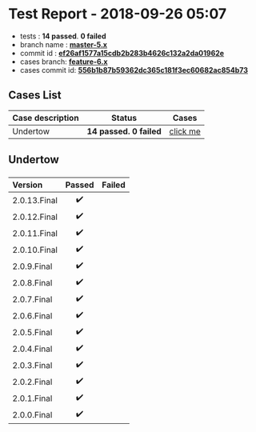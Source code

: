 # Test Report - 2018-09-26 05:07

- tests  : **14 passed**. **0 failed**
- branch name : **[master-5.x](https://github.com/apache/incubator-skywalking/tree/master-5.x)**
- commit id : **[ef26af1577a15cdb2b283b4626c132a2da01962e](https://github.com/apache/incubator-skywalking/commit/ef26af1577a15cdb2b283b4626c132a2da01962e)**
- cases branch: **[feature-6.x](https://github.com/SkywalkingTest/skywalking-autotest-scenarios/tree/feature-6.x)**
- cases commit id: **[556b1b87b59362dc365c181f3ec60682ac854b73](https://github.com/SkywalkingTest/skywalking-autotest-scenarios/commit/556b1b87b59362dc365c181f3ec60682ac854b73)**

## Cases List

| Case description | Status | Cases|
|:-----|:-----:|:-----:|
|Undertow| **14 passed. 0 failed**| [click me](#undertow) |

## Undertow

### 
|  Version     | Passed | Failed|
|:------------- |:-------:|:-----:|
| 2.0.13.Final  | :heavy_check_mark:||
| 2.0.12.Final  | :heavy_check_mark:||
| 2.0.11.Final  | :heavy_check_mark:||
| 2.0.10.Final  | :heavy_check_mark:||
| 2.0.9.Final  | :heavy_check_mark:||
| 2.0.8.Final  | :heavy_check_mark:||
| 2.0.7.Final  | :heavy_check_mark:||
| 2.0.6.Final  | :heavy_check_mark:||
| 2.0.5.Final  | :heavy_check_mark:||
| 2.0.4.Final  | :heavy_check_mark:||
| 2.0.3.Final  | :heavy_check_mark:||
| 2.0.2.Final  | :heavy_check_mark:||
| 2.0.1.Final  | :heavy_check_mark:||
| 2.0.0.Final  | :heavy_check_mark:||

